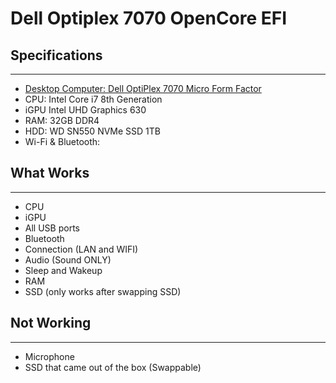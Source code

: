 # Dell Optiplex 7070 OpenCore EFI

## Specifications
-----------------
- [Desktop Computer: Dell OptiPlex 7070 Micro Form Factor](https://www.dell.com/support/manuals/en-sg/optiplex-7070-desktop/opti7070_sff_setup_specs/system-specifications?guid=guid-ab67ed37-0818-4592-a25c-f04b3a73c18d&lang=en-us)
- CPU: Intel Core i7 8th Generation
- iGPU Intel UHD Graphics 630
- RAM: 32GB DDR4
- HDD: WD SN550 NVMe SSD 1TB
- Wi-Fi & Bluetooth: 

## What Works
-------------
- CPU
- iGPU
- All USB ports
- Bluetooth
- Connection (LAN and WIFI)
- Audio (Sound ONLY)
- Sleep and Wakeup
- RAM
- SSD (only works after swapping SSD)

## Not Working
--------------
- Microphone
- SSD that came out of the box (Swappable)
